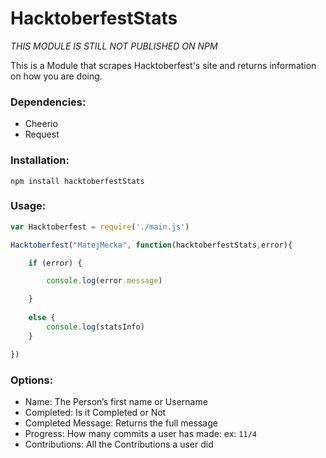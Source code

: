 # HacktoberfestStats
*THIS MODULE IS STILL NOT PUBLISHED ON NPM*

This is a Module that scrapes Hacktoberfest's site and returns information on how you are doing. 

### Dependencies:
* Cheerio
* Request

### Installation:
`npm install hacktoberfestStats`

### Usage:
```js
var Hacktoberfest = require('./main.js')

Hacktoberfest("MatejMecka", function(hacktoberfestStats,error){

	if (error) {

		console.log(error.message)

	}
	
	else {
		console.log(statsInfo)
	}

})

```

### Options:

* Name: The Person’s first name or Username
* Completed: Is it Completed or Not
* Completed Message: Returns the full message
* Progress: How many commits a user has made: ex: `11/4`
* Contributions: All the Contributions a user did

